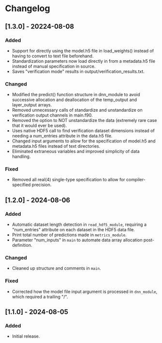 # Changelog

## [1.3.0] - 20224-08-08
### Added
- Support for directly using the model.h5 file in load_weights() instead of having to convert to text file beforehand.
- Standardization parameters now load directly in from a metadata.h5 file instead of manual specification in source.
- Saves "verification mode" results in output/verification_results.txt.

### Changed
- Modified the predict() function structure in dnn_module to avoid successive allocation and deallocation of the temp_output and layer_output arrays.
- Removed unnecessary calls of standardize and unstandardize on verification output channels in main.f90.
- Removed the option to NOT unstandardize the data (extremely rare case that it would ever be used).
- Uses native HDF5 call to find verification dataset dimensions instead of needing a num_entries attribute in the data.h5 file.
- Changed input arguments to allow for the specification of model.h5 and metadata.h5 files instead of text directories.
- Eliminated extraneous variables and improved simplicity of data handling.

### Fixed
- Removed all real(4) single-type specification to allow for compiler-specified precision.

## [1.2.0] - 2024-08-06
### Added
- Automatic dataset length detection in `read_hdf5_module`, requiring a "num_entries" attribute on each dataset in the HDF5 data file.
- Print total number of predictions made in `metrics_module`.
- Parameter "num_inputs" in `main` to automate data array allocation post-definition.

### Changed
- Cleaned up structure and comments in `main`.

### Fixed
- Corrected how the model file input argument is processed in `dnn_module`, which required a trailing "/".

## [1.1.0] - 2024-08-05
### Added
- Initial release.